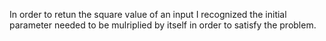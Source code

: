 In order to retun the square value of an input I recognized the initial parameter needed to be mulriplied by itself in order to satisfy the problem.